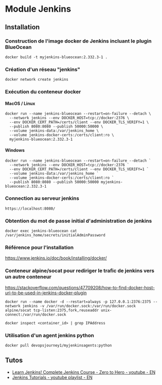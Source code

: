 # Module Jenkins

## Installation
### Construction de l'image docker de Jenkins incluant le plugin BlueOcean
```
docker build -t myjenkins-blueocean:2.332.3-1 .
```

### Création d'un réseau "jenkins"
```
docker network create jenkins
```

### Exécution du conteneur docker
#### MacOS / Linux
```
docker run --name jenkins-blueocean --restart=on-failure --detach \
  --network jenkins --env DOCKER_HOST=tcp://docker:2376 \
  --env DOCKER_CERT_PATH=/certs/client --env DOCKER_TLS_VERIFY=1 \
  --publish 8080:8080 --publish 50000:50000 \
  --volume jenkins-data:/var/jenkins_home \
  --volume jenkins-docker-certs:/certs/client:ro \
  myjenkins-blueocean:2.332.3-1
```

#### Windows
```
docker run --name jenkins-blueocean --restart=on-failure --detach `
  --network jenkins --env DOCKER_HOST=tcp://docker:2376 `
  --env DOCKER_CERT_PATH=/certs/client --env DOCKER_TLS_VERIFY=1 `
  --volume jenkins-data:/var/jenkins_home `
  --volume jenkins-docker-certs:/certs/client:ro `
  --publish 8080:8080 --publish 50000:50000 myjenkins-blueocean:2.332.3-1
```

### Connection au serveur jenkins
```
https://localhost:8080/
```

### Obtention du mot de passe initial d'administration de jenkins
```
docker exec jenkins-blueocean cat /var/jenkins_home/secrets/initialAdminPassword
```

### Référence pour l'installation
https://www.jenkins.io/doc/book/installing/docker/


### Conteneur alpine/socat pour rediriger le trafic de jenkins vers un autre conteneur
https://stackoverflow.com/questions/47709208/how-to-find-docker-host-uri-to-be-used-in-jenkins-docker-plugin
```
docker run --name docker -d --restart=always -p 127.0.0.1:2376:2375 --network jenkins -v /var/run/docker.sock:/var/run/docker.sock alpine/socat tcp-listen:2375,fork,reuseaddr unix-connect:/var/run/docker.sock

docker inspect <container_id> | grep IPAddress
```

### Utilisation d'un agent jenkins python
```
docker pull devopsjourney1/myjenkinsagents:python
```

## Tutos
- [Learn Jenkins! Complete Jenkins Course - Zero to Hero - youtube - EN](https://youtu.be/6YZvp2GwT0A)
- [Jenkins Tutorials - youtube playlist - EN](https://youtube.com/playlist?list=PLvBBnHmZuNQJeznYL2F-MpZYBUeLIXYEe)